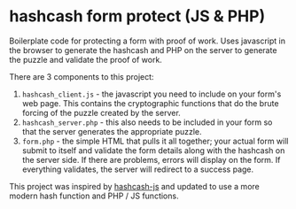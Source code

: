 # hashcash form protect (JS & PHP)
Boilerplate code for protecting a form with proof of work. 
Uses javascript in the browser to generate the hashcash and PHP on the server to generate the puzzle and validate the proof of work.

There are 3 components to this project:
1. `hashcash_client.js` - the javascript you need to include on your form's web page. This contains the cryptographic functions that do the brute forcing of the puzzle created by the server.
2. `hashcash_server.php` - this also needs to be included in your form so that the server generates the appropriate puzzle.
3. `form.php` - the simple HTML that pulls it all together; your actual form will submit to itself and validate the form details along with the hashcash on the server side. If there are problems, errors will display on the form. If everything validates, the server will redirect to a success page.

This project was inspired by [hashcash-js](https://github.com/007/hashcash-js) and updated to use a more modern hash function and PHP / JS functions.

